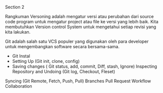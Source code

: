
Section 2

Rangkuman
Versoning adalah mengatur versi atau perubahan dari source code program untuk mengatur project atau file
ke versi yang lebih baik.
Kita membutuhkan Version control System untuk mengetahui setiap revisi yang kita lakukan.

Git adalah salah satu VCS populer yang digunakan oleh para developer untuk mengembangkan software 
secara bersama-sama.
- Git Instal
- Setting Up (Git init, clone, config)
- Saving changes ( Git status, add, commit, Diff, stash, Ignore)
Inspecting Repository and Undoing (Git log, Checkout, Fleset)

Syncing (Git Remote, Fetch, Push, Pull)
Branches
Pull Request
Workflow Collaboration
